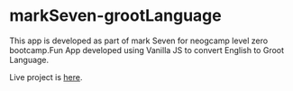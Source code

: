 # markSeven-grootLanguage
This app is developed as part of mark Seven for neogcamp level zero bootcamp.Fun App developed using Vanilla JS to convert English to Groot Language.

Live project is [here](https://romabulani-grootlanguage.netlify.app/).
